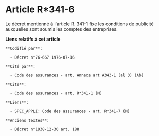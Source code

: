 # Article R*341-6

Le décret mentionné à l'article R. 341-1 fixe les conditions de publicité auxquelles sont soumis les comptes des entreprises.

**Liens relatifs à cet article**

	**Codifié par**:

	  - Décret n°76-667 1976-07-16

	**Cité par**:

	  - Code des assurances - art. Annexe art A343-1 (al 3) (Ab)

	**Cite**:

	  - Code des assurances - art. R*341-1 (M)

	**Liens**:

	  - SPEC_APPLI: Code des assurances - art. R*341-7 (M)

	**Anciens textes**:

	  - Décret n°1938-12-30 art. 188
